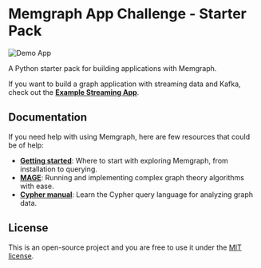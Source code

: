 # Memgraph App Challenge - Starter Pack

![Demo App](https://public-assets.memgraph.com/app-challenge-starter-pack/demo.png)

A Python starter pack for building applications with Memgraph.

If you want to build a graph application with streaming data and Kafka, check out the **[Example Streaming App](https://github.com/memgraph/example-streaming-app)**.

## Documentation

If you need help with using Memgraph, here are few resources that could be of help:
* **[Getting started](https://docs.memgraph.com/memgraph/getting-started)**: Where to start with exploring Memgraph, from installation to querying.
* **[MAGE](https://docs.memgraph.com/mage)**: Running and implementing complex graph theory algorithms with ease.
* **[Cypher manual](https://docs.memgraph.com/cypher-manual/)**: Learn the Cypher query language for analyzing graph data.

## License

This is an open-source project and you are free to use it under the [MIT license](./LICENSE).